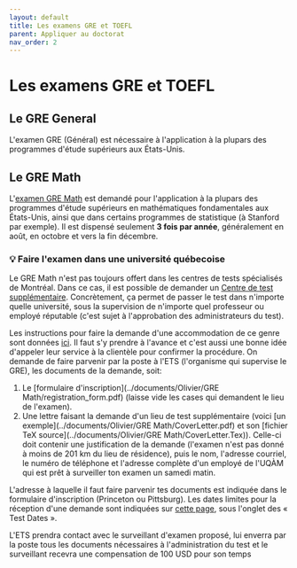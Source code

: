 ```yaml
---
layout: default
title: Les examens GRE et TOEFL
parent: Appliquer au doctorat
nav_order: 2
---
```


# Les examens GRE et TOEFL

## Le GRE General

L'examen GRE (Général) est nécessaire à l'application à la plupars des programmes d'étude supérieurs aux États-Unis.

## Le GRE Math

L'[examen GRE Math](<https://www.ets.org/gre/subject/about/content/mathematics>) est demandé pour l'application à la plupars des programmes d'étude supérieurs en mathématiques fondamentales aux États-Unis, ainsi que dans certains programmes de statistique (à Stanford par exemple). Il est dispensé seulement **3 fois par année**, généralement en août, en octobre et vers la fin décembre.

### :bulb: Faire l'examen dans une université québecoise

Le GRE Math n'est pas toujours offert dans les centres de tests spécialisés de Montréal. Dans ce cas, il est possible de demander un [Centre de test supplémentaire](https://www.ets.org/gre/revised_general/register/paper/arrangements). Concrètement, ça permet de passer le test dans n'importe quelle université, sous la supervision de n'importe quel professeur ou employé réputable (c'est sujet à l'approbation des administrateurs du test).

Les instructions pour faire la demande d'une accommodation de ce genre sont données [ici](https://www.ets.org/gre/revised_general/register/paper/arrangements). Il faut s'y prendre à l'avance et c'est aussi une bonne idée d'appeler leur service à la clientèle pour confirmer la procédure. On demande de faire parvenir par la poste à l'ETS (l'organisme qui supervise le GRE), les documents de la demande, soit:

1. Le [formulaire d'inscription](../documents/Olivier/GRE Math/registration_form.pdf) (laisse vide les cases qui demandent le lieu de l'examen).
2. Une lettre faisant la demande d'un lieu de test supplémentaire (voici [un exemple](../documents/Olivier/GRE Math/CoverLetter.pdf) et son [fichier TeX source](../documents/Olivier/GRE Math/CoverLetter.Tex)). Celle-ci doit contenir une justification de la demande (l'examen n'est pas donné à moins de 201 km du lieu de résidence), puis le nom, l'adresse courriel, le numéro de téléphone et l'adresse complète d'un employé de l'UQÀM qui est prêt à surveiller ton examen un samedi matin.

L'adresse à laquelle il faut faire parvenir tes documents est indiquée dans le formulaire d'inscription (Princeton ou Pittsburg). Les dates limites pour la réception d'une demande sont indiquées sur [cette page](https://www.ets.org/gre/revised_general/register/centers_dates/), sous l'onglet des « Test Dates ».

L'ETS prendra contact avec le surveillant d'examen proposé, lui enverra par la poste tous les documents nécessaires à l'administration du test et le surveillant recevra une compensation de 100 USD pour son temps